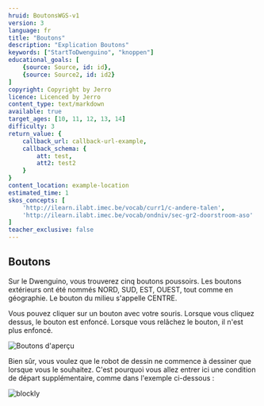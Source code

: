 ```yaml
---
hruid: BoutonsWGS-v1
version: 3
language: fr
title: "Boutons"
description: "Explication Boutons"
keywords: ["StartToDwenguino", "knoppen"]
educational_goals: [
    {source: Source, id: id}, 
    {source: Source2, id: id2}
]
copyright: Copyright by Jerro
licence: Licenced by Jerro
content_type: text/markdown
available: true
target_ages: [10, 11, 12, 13, 14]
difficulty: 3
return_value: {
    callback_url: callback-url-example,
    callback_schema: {
        att: test,
        att2: test2
    }
}
content_location: example-location
estimated_time: 1
skos_concepts: [
    'http://ilearn.ilabt.imec.be/vocab/curr1/c-andere-talen', 
    'http://ilearn.ilabt.imec.be/vocab/ondniv/sec-gr2-doorstroom-aso'
]
teacher_exclusive: false
---
```

## Boutons

Sur le Dwenguino, vous trouverez cinq boutons poussoirs. Les boutons extérieurs ont été nommés NORD, SUD, EST, OUEST, tout comme en géographie. Le bouton du milieu s'appelle CENTRE.

Vous pouvez cliquer sur un bouton avec votre souris. Lorsque vous cliquez dessus, le bouton est enfoncé. Lorsque vous relâchez le bouton, il n'est plus enfoncé.

![](embed/Buttons.png "Boutons d'aperçu")

Bien sûr, vous voulez que le robot de dessin ne commence à dessiner que lorsque vous le souhaitez. C'est pourquoi vous allez entrer ici une condition de départ supplémentaire, comme dans l'exemple ci-dessous :

![blockly](@learning-object/KNOP-v1/nl/3)